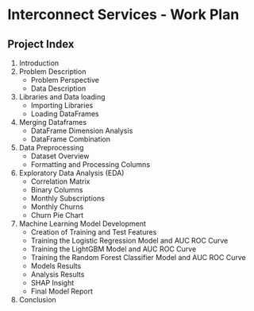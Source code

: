 # Interconnect Services - Work Plan

## Project Index

1. Introduction
2. Problem Description
   - Problem Perspective
   - Data Description
3. Libraries and Data loading
   - Importing Libraries
   - Loading DataFrames
4. Merging Dataframes
   - DataFrame Dimension Analysis
   - DataFrame Combination
5. Data Preprocessing
   - Dataset Overview
   - Formatting and Processing Columns
6. Exploratory Data Analysis (EDA)
   - Correlation Matrix
   - Binary Columns
   - Monthly Subscriptions
   - Monthly Churns
   - Churn Pie Chart
7. Machine Learning Model Development
   - Creation of Training and Test Features
   - Training the Logistic Regression Model and AUC ROC Curve
   - Training the LightGBM Model and AUC ROC Curve
   - Training the Random Forest Classifier Model and AUC ROC Curve
   - Models Results
   - Analysis Results
   - SHAP Insight
   - Final Model Report
8. Conclusion
